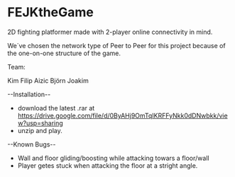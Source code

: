 # FEJKtheGame
2D fighting platformer made with 2-player online connectivity in mind.

We´ve chosen the network type of Peer to Peer for this project because of the one-on-one structure of the game.



Team:

Kim 
Filip
Aizic
Björn
Joakim

--Installation--

  - download the latest .rar at https://drive.google.com/file/d/0ByAHj9OmTqIKRFFyNkk0dDNwbkk/view?usp=sharing
  - unzip and play.
  
--Known Bugs--
  - Wall and floor gliding/boosting while attacking towars a floor/wall
  - Player getes stuck when attacking the floor at a stright angle.
